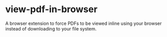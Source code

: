# view-pdf-in-browser
A browser extension to force PDFs to be viewed inline using your browser instead of downloading to your file system.
